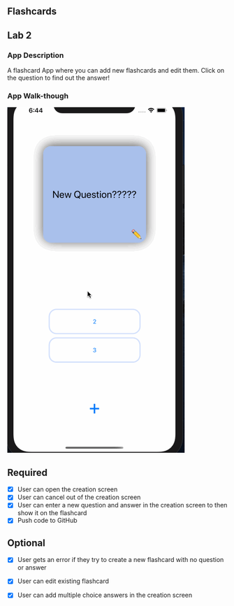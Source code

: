 ## Flashcards


## Lab 2

### App Description
A flashcard App where you can add new flashcards and edit them. Click on the question to find out the answer!

### App Walk-though

![demoGif](Media/CodePathLab2.gif)<br>

## Required
- [x] User can open the creation screen
- [x] User can cancel out of the creation screen
- [x] User can enter a new question and answer in the creation screen to then show it on the flashcard
- [x] Push code to GitHub
## Optional
- [x] User gets an error if they try to create a new flashcard with no question or answer
- [x] User can edit existing flashcard
- [x] User can add multiple choice answers in the creation screen


